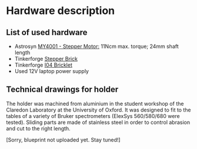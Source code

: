 # Hardware description
## List of used hardware

  * Astrosyn [MY4001 - Stepper Motor:][1] 11Ncm max. torque; 24mm shaft length
  * Tinkerforge [Stepper Brick][2]
  * Tinkerforge [I04 Bricklet][3]
  * Used 12V laptop power supply

## Technical drawings for holder
The holder was machined from aluminium in the student workshop of the Claredon Laboratory at the University of Oxford. It was designed to fit to the tables of a variety of Bruker spectrometers (ElexSys 560/580/680 were tested). Sliding parts are made of stainless steel in order to control abrasion and cut to the right length. 


[Sorry, blueprint not uploaded yet. Stay tuned!]


[1]: http://uk.farnell.com/astrosyn/my4001/stepper-motor-14-34-mm/dp/8425884
[2]: http://www.tinkerforge.com/doc/Hardware/Bricks/Stepper_Brick.html
[3]: http://www.tinkerforge.com/doc/Hardware/Bricklets/IO4.html